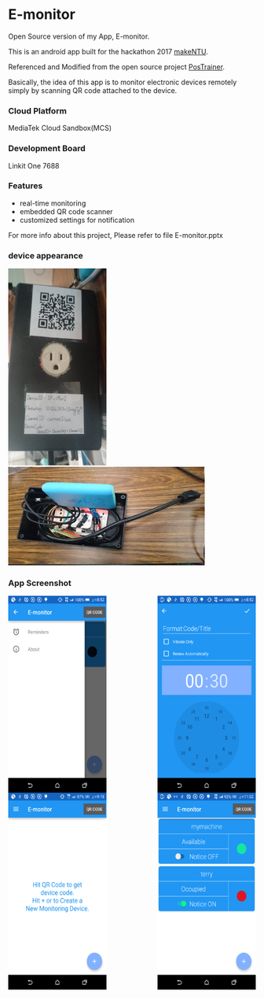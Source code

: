 # E-monitor 
Open Source version of my App, E-monitor.

This is an android app built for the hackathon 2017 [makeNTU](https://www.facebook.com/makentu.ntuee/).

Referenced and Modified from the open source project [PosTrainer](https://github.com/BracketCove/PosTrainer).

Basically, the idea of this app is to monitor electronic devices remotely simply by scanning QR code attached to the device.
### Cloud Platform
MediaTek Cloud Sandbox(MCS) 
### Development Board
Linkit One 7688
### Features
* real-time monitoring
* embedded QR code scanner
* customized settings for notification

For more info about this project, Please refer to file E-monitor.pptx
### device appearance

<a href="url"><img src="https://raw.githubusercontent.com/petwill/E-monitor/master/photos/device_0.jpeg"  width="200" height="400" ></a>
<a href="url"><img src="https://raw.githubusercontent.com/petwill/E-monitor/master/photos/device_1.jpg"  width="400" height="200" ></a>


### App Screenshot

<a href="url"><img src="https://raw.githubusercontent.com/petwill/E-monitor/master/photos/screenshot_0.png" align="left" width="200" height="400" ></a>
<a href="url"><img src="https://raw.githubusercontent.com/petwill/E-monitor/master/photos/screenshot_1.png" align="right" width="200" height="400" ></a>
<a href="url"><img src="https://raw.githubusercontent.com/petwill/E-monitor/master/photos/screenshot_2.png" align="left" width="200" height="400" ></a>
<a href="url"><img src="https://raw.githubusercontent.com/petwill/E-monitor/master/photos/screenshot_3.png" align="right" width="200" height="400" ></a>


